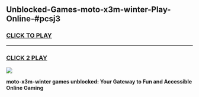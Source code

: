 
## Unblocked-Games-moto-x3m-winter-Play-Online-#pcsj3
<h3>
<a href="https://premium.freeplayer.one?title=moto-x3m-winter&ref=27F">CLICK TO PLAY</a></h3>
<hr>

<h3>
<a href="https://premium.freeplayer.one?title=moto-x3m-winter&ref=27F">CLICK 2 PLAY</a>
  
</h3>

<a href="https://premium.freeplayer.one?title=moto-x3m-winter&ref=27F"><img src="https://clearcache.store/games.png"></a>


**moto-x3m-winter games unblocked: Your Gateway to Fun and Accessible Online Gaming**
